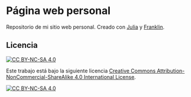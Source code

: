 # Página web personal
Repositorio de mi sitio web personal. Creado con [Julia](https://julialang.org/) y [Franklin](https://franklinjl.org/).


## Licencia
[![CC BY-NC-SA 4.0][cc-by-nc-sa-shield]][cc-by-nc-sa]

Este trabajo está bajo la siguiente licencia
[Creative Commons Attribution-NonCommercial-ShareAlike 4.0 International License][cc-by-nc-sa].

[![CC BY-NC-SA 4.0][cc-by-nc-sa-image]][cc-by-nc-sa]

[cc-by-nc-sa]: http://creativecommons.org/licenses/by-nc-sa/4.0/
[cc-by-nc-sa-image]: https://licensebuttons.net/l/by-nc-sa/4.0/88x31.png
[cc-by-nc-sa-shield]: https://img.shields.io/badge/License-CC%20BY--NC--SA%204.0-lightgrey.svg
